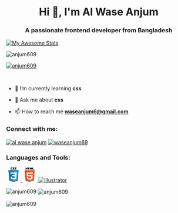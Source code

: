 <h1 align="center">Hi 👋, I'm Al Wase Anjum</h1>
<h3 align="center">A passionate frontend developer from Bangladesh</h3>

[![My Awesome Stats](https://awesome-github-stats.azurewebsites.net/user-stats/anjum609?cardType=level&theme=radical&preferLogin=false)](https://git.io/awesome-stats-card)


<p align="left"> <img src="https://komarev.com/ghpvc/?username=anjum609&label=Profile%20views&color=0e75b6&style=flat" alt="anjum609" /> </p>

<p align="left"> <a href="https://github.com/ryo-ma/github-profile-trophy"><img src="https://github-profile-trophy.vercel.app/?username=anjum609" alt="anjum609" /></a> </p>

<p align="left"> <a href="https://twitter.com/" target="blank"><img src="https://img.shields.io/twitter/follow/?logo=twitter&style=for-the-badge" alt="" /></a> </p>

- 🌱 I’m currently learning **css**

- 💬 Ask me about **css**

- 📫 How to reach me **waseanjum6@gmail.com**

<h3 align="left">Connect with me:</h3>
<p align="left">
<a href="https://fb.com/al wase anjum" target="blank"><img align="center" src="https://raw.githubusercontent.com/rahuldkjain/github-profile-readme-generator/master/src/images/icons/Social/facebook.svg" alt="al wase anjum" height="30" width="40" /></a>
<a href="https://instagram.com/waseanjum69" target="blank"><img align="center" src="https://raw.githubusercontent.com/rahuldkjain/github-profile-readme-generator/master/src/images/icons/Social/instagram.svg" alt="waseanjum69" height="30" width="40" /></a>
</p>

<h3 align="left">Languages and Tools:</h3>
<p align="left"> <a href="https://www.w3schools.com/css/" target="_blank" rel="noreferrer"> <img src="https://raw.githubusercontent.com/devicons/devicon/master/icons/css3/css3-original-wordmark.svg" alt="css3" width="40" height="40"/> </a> <a href="https://www.w3.org/html/" target="_blank" rel="noreferrer"> <img src="https://raw.githubusercontent.com/devicons/devicon/master/icons/html5/html5-original-wordmark.svg" alt="html5" width="40" height="40"/> </a> <a href="https://www.adobe.com/in/products/illustrator.html" target="_blank" rel="noreferrer"> <img src="https://www.vectorlogo.zone/logos/adobe_illustrator/adobe_illustrator-icon.svg" alt="illustrator" width="40" height="40"/> </a> </p>

<p><img align="left" src="https://github-readme-stats.vercel.app/api/top-langs?username=anjum609&show_icons=true&locale=en&layout=compact" alt="anjum609" /></p>



<p>&nbsp;<img align="center" src="https://github-readme-stats.vercel.app/api?username=anjum609&show_icons=true&locale=en" alt="anjum609" /></p>

<p><img align="center" src="https://github-readme-streak-stats.herokuapp.com/?user=anjum609&" alt="anjum609" /></p>
